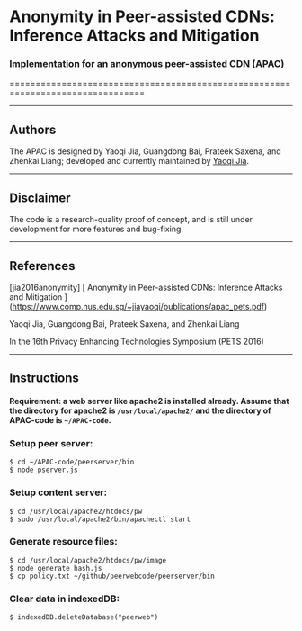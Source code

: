 # Anonymity in Peer-assisted CDNs: Inference Attacks and Mitigation
### Implementation for an anonymous peer-assisted CDN (APAC)
================================================================================

--------------------------------------------------------------------------------
Authors
--------------------------------------------------------------------------------

The APAC is designed by Yaoqi Jia, Guangdong Bai, Prateek Saxena, and Zhenkai Liang;
developed and currently maintained by [Yaoqi Jia].


--------------------------------------------------------------------------------
Disclaimer
--------------------------------------------------------------------------------

The code is a research-quality proof of concept, and is still under development for more features and bug-fixing.

--------------------------------------------------------------------------------
References
--------------------------------------------------------------------------------

\[jia2016anonymity] [
    Anonymity in Peer-assisted CDNs: Inference Attacks and Mitigation
] (https://www.comp.nus.edu.sg/~jiayaoqi/publications/apac_pets.pdf)

  Yaoqi Jia, Guangdong Bai, Prateek Saxena, and Zhenkai Liang

  In the 16th Privacy Enhancing Technologies Symposium (PETS 2016)

[Yaoqi Jia]: http://www.comp.nus.edu.sg/~jiayaoqi/


--------------------------------------------------------------------------------
Instructions
--------------------------------------------------------------------------------

#### Requirement: a web server like apache2 is installed already. Assume that the directory for apache2 is `/usr/local/apache2/` and the directory of APAC-code is `~/APAC-code`.

### Setup peer server:
    $ cd ~/APAC-code/peerserver/bin
    $ node pserver.js

### Setup content server:
    $ cd /usr/local/apache2/htdocs/pw
    $ sudo /usr/local/apache2/bin/apachectl start

### Generate resource files:
    $ cd /usr/local/apache2/htdocs/pw/image
    $ node generate_hash.js
    $ cp policy.txt ~/github/peerwebcode/peerserver/bin

### Clear data in indexedDB:
    $ indexedDB.deleteDatabase("peerweb")
